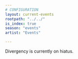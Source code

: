```yaml
---
# CONFIGURATION
layout: current-events
rootpath: "../../"
is_index: true
season: "events"
artist: "Events"

---
```

Divergency is currently on hiatus.      
